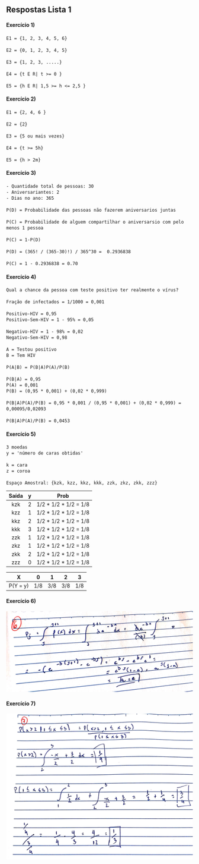 ## Respostas Lista 1

#### Exercício 1)

    E1 = {1, 2, 3, 4, 5, 6}

    E2 = {0, 1, 2, 3, 4, 5}

    E3 = {1, 2, 3, .....}

    E4 = {t E R| t >= 0 }

    E5 = {h E R| 1,5 >= h <= 2,5 }

#### Exercício 2)

    E1 = {2, 4, 6 }

    E2 = {2}

    E3 = {5 ou mais vezes}

    E4 = {t >= 5h}

    E5 = {h > 2m}


#### Exercício 3)

    - Quantidade total de pessoas: 30
    - Aniversariantes: 2
    - Dias no ano: 365

    P(D) = Probabilidade das pessoas não fazerem aniversarios juntas

    P(C) = Probabilidade de alguem compartilhar o aniversarsio com pelo menos 1 pessoa

    P(C) = 1-P(D)

    P(D) = (365! / (365-30)!) / 365^30 =  0.2936838

    P(C) = 1 - 0.2936838 = 0.70

#### Exercício 4)

    Qual a chance da pessoa com teste positivo ter realmente o vírus?

    Fração de infectados = 1/1000 = 0,001

    Positivo-HIV = 0,95  
    Positivo-Sem-HIV = 1 - 95% = 0,05 

    Negativo-HIV = 1 - 98% = 0,02 
    Negativo-Sem-HIV = 0,98  

    A = Testou positivo  
    B = Tem HIV

    P(A|B) = P(B|A)P(A)/P(B)

    P(B|A) = 0,95
    P(A) = 0,001
    P(B) = (0,95 * 0,001) + (0,02 * 0,999)

    P(B|A)P(A)/P(B) = 0,95 * 0,001 / (0,95 * 0,001) + (0,02 * 0,999) = 0,00095/0,02093

    P(B|A)P(A)/P(B) = 0,0453

#### Exercício 5)

    3 moedas
    y = 'número de caras obtidas'

    k = cara
    z = coroa

    Espaço Amostral: {kzk, kzz, kkz, kkk, zzk, zkz, zkk, zzz}

Saída | y | Prob
:---------: | :------: | :-------:
kzk | 2 | 1/2 * 1/2 * 1/2 = 1/8
kzz | 1 | 1/2 * 1/2 * 1/2 = 1/8
kkz | 2 | 1/2 * 1/2 * 1/2 = 1/8
kkk | 3 | 1/2 * 1/2 * 1/2 = 1/8
zzk | 1 | 1/2 * 1/2 * 1/2 = 1/8
zkz | 1 | 1/2 * 1/2 * 1/2 = 1/8
zkk | 2 | 1/2 * 1/2 * 1/2 = 1/8
zzz | 0 | 1/2 * 1/2 * 1/2 = 1/8

X | 0 | 1 | 2 | 3 
:---------: | :------: | :-------:| :-------:| :-------:
P(Y = y) | 1/8 | 3/8 | 3/8  | 1/8

#### Exercício 6)
![exercicio 6](Ex_Images/lista1_ex6.jpg)

#### Exercício 7)
![exercicio 7](Ex_Images/lista1_ex7.jpg)